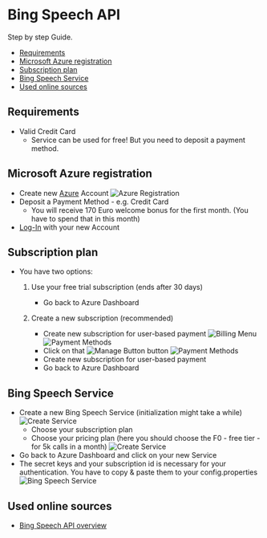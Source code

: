 # Bing Speech API

Step by step Guide.
<!-- MarkdownTOC -->

- [Requirements](#requirements)
- [Microsoft Azure registration](#microsoft-azure-registration)
- [Subscription plan](#subscription-plan)
- [Bing Speech Service](#bing-speech-service)
- [Used online sources](#used-online-sources)

<!-- /MarkdownTOC -->

## Requirements

- Valid Credit Card 
    - Service can be used for free! But you need to deposit a payment method.

## Microsoft Azure registration

- Create new [Azure](https://azure.microsoft.com/de-de/free/) Account
![Azure Registration](img/bing/azure-registration.png)
- Deposit a Payment Method - e.g. Credit Card
    - You will receive 170 Euro welcome bonus for the first month. (You have to spend that in this month)
- [Log-In](https://portal.azure.com/#dashboard/private) with your new Account 

## Subscription plan

- You have two options:
    1. Use your free trial subscription (ends after 30 days)
        - Go back to Azure Dashboard
    
    2. Create a new subscription (recommended)
    
        - Create new subscription for user-based payment
        ![Billing Menu](img/bing/billing-menu.png)
        ![Payment Methods](img/bing/payment-methods-1.png)
        - Click on that ![Manage Button](img/bing/manage-btn.png) button
        ![Payment Methods](img/bing/payment-methods-2.png)
        - Create new subscription for user-based payment
        - Go back to Azure Dashboard

## Bing Speech Service

- Create a new Bing Speech Service (initialization might take a while)
![Create Service](img/bing/create-new-bing-speech-service-1.png)
    - Choose your subscription plan
    - Choose your pricing plan (here you should choose the F0 - free tier - for 5k calls in a month)
    ![Create Service](img/bing/create-new-bing-speech-service-2.png)
- Go back to Azure Dashboard and click on your new Service
- The secret keys and your subscription id is necessary for your authentication. You have to copy & paste them to your config.properties
![Bing Speech Service](img/bing/bing-speech-service-dashboard.png)

## Used online sources
- [Bing Speech API overview](https://docs.microsoft.com/de-de/azure/cognitive-services/speech/home)